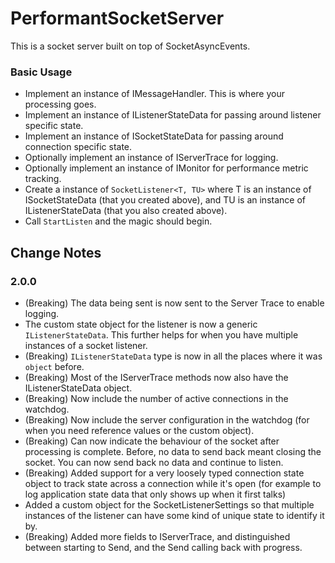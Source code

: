 # PerformantSocketServer

This is a socket server built on top of SocketAsyncEvents.

### Basic Usage

* Implement an instance of IMessageHandler.  This is where your processing goes.
* Implement an instance of IListenerStateData for passing around listener specific state.
* Implement an instance of ISocketStateData for passing around connection specific state.
* Optionally implement an instance of IServerTrace for logging.
* Optionally implement an instance of IMonitor for performance metric tracking.
* Create a instance of `SocketListener<T, TU>` where T is an instance of ISocketStateData (that you created above), and TU is an instance of IListenerStateData (that you also created above).
* Call `StartListen` and the magic should begin.

## Change Notes

### 2.0.0

* (Breaking) The data being sent is now sent to the Server Trace to enable logging.
* The custom state object for the listener is now a generic `IListenerStateData`.  This further helps for when you have multiple instances of a socket listener.
* (Breaking) `IListenerStateData` type is now in all the places where it was `object` before.
* (Breaking) Most of the IServerTrace methods now also have the IListenerStateData object.
* (Breaking) Now include the number of active connections in the watchdog.
* (Breaking) Now include the server configuration in the watchdog (for when you need reference values or the custom object).
* (Breaking) Can now indicate the behaviour of the socket after processing is complete.  Before, no data to send back meant closing the socket.  You can now send back no data and continue to listen.
* (Breaking) Added support for a very loosely typed connection state object to track state across a connection while it's open (for example to log application state data that only shows up when it first talks)
* Added a custom object for the SocketListenerSettings so that multiple instances of the listener can have some kind of unique state to identify it by.
* (Breaking) Added more fields to IServerTrace, and distinguished between starting to Send, and the Send calling back with progress.
